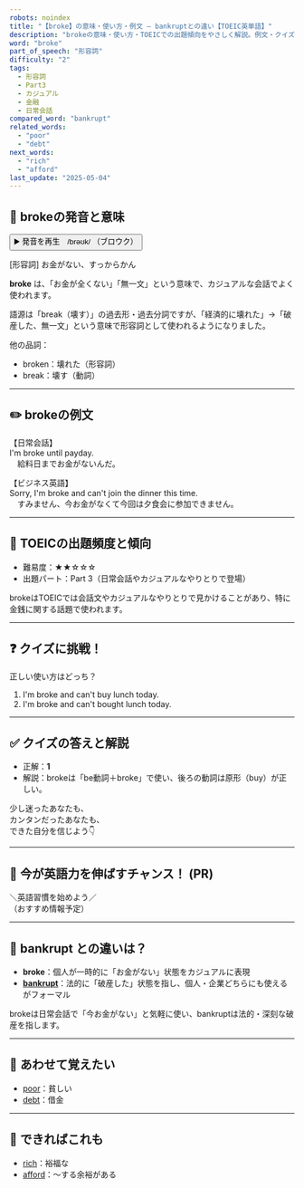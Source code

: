 ```yaml
---
robots: noindex
title: "【broke】の意味・使い方・例文 ― bankruptとの違い【TOEIC英単語】"
description: "brokeの意味・使い方・TOEICでの出題傾向をやさしく解説。例文・クイズ付きでbankruptとの違いもわかりやすく学べます。"
word: "broke"
part_of_speech: "形容詞"
difficulty: "2"
tags:
  - 形容詞
  - Part3
  - カジュアル
  - 金融
  - 日常会話
compared_word: "bankrupt"
related_words:
  - "poor"
  - "debt"
next_words:
  - "rich"
  - "afford"
last_update: "2025-05-04"
---
```


## 🔰 brokeの発音と意味

<button class="play-audio" onclick="playTTS('broke')">
  <span class="play-audio-main">
    ▶️ 発音を再生　/brəʊk/
  </span>
  <span class="play-audio-sub">
    （ブロウク）
  </span>
</button>

[形容詞] お金がない、すっからかん

**broke** は、「お金が全くない」「無一文」という意味で、カジュアルな会話でよく使われます。

語源は「break（壊す）」の過去形・過去分詞ですが、「経済的に壊れた」→「破産した、無一文」という意味で形容詞として使われるようになりました。

他の品詞：  
- broken：壊れた（形容詞）
- break：壊す（動詞）

---

## ✏️ brokeの例文

【日常会話】  
I'm broke until payday.  
　給料日までお金がないんだ。

【ビジネス英語】  
Sorry, I'm broke and can't join the dinner this time.  
　すみません、今お金がなくて今回は夕食会に参加できません。

---

## 🎯 TOEICの出題頻度と傾向

- 難易度：★★☆☆☆
- 出題パート：Part 3（日常会話やカジュアルなやりとりで登場）

brokeはTOEICでは会話文やカジュアルなやりとりで見かけることがあり、特に金銭に関する話題で使われます。

---

## ❓ クイズに挑戦！

正しい使い方はどっち？

1. I'm broke and can't buy lunch today.  
2. I'm broke and can't bought lunch today.

---

## ✅ クイズの答えと解説

- 正解：**1**
- 解説：brokeは「be動詞＋broke」で使い、後ろの動詞は原形（buy）が正しい。

少し迷ったあなたも、  
カンタンだったあなたも、  
できた自分を信じよう👇️

---

## 🚀 今が英語力を伸ばすチャンス！ (PR)

<div class="info-center">
＼英語習慣を始めよう／<br>  
（おすすめ情報予定）
</div>

---

## 🤔  bankrupt との違いは？

- **broke**：個人が一時的に「お金がない」状態をカジュアルに表現
- **[bankrupt](/word/bankrupt/)**：法的に「破産した」状態を指し、個人・企業どちらにも使えるがフォーマル

brokeは日常会話で「今お金がない」と気軽に使い、bankruptは法的・深刻な破産を指します。

---

## 🧩 あわせて覚えたい

- [poor](/word/poor/)：貧しい
- [debt](/word/debt/)：借金

---

## 📖 できればこれも

- [rich](/word/rich/)：裕福な
- [afford](/word/afford/)：～する余裕がある

<!-- cvid: aid49_bid13 -->
